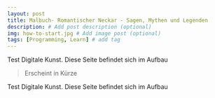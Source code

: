 ```yaml
---
layout: post
title: Malbuch- Romantischer Neckar - Sagen, Mythen und Legenden
description: # Add post description (optional)
img: how-to-start.jpg # Add image post (optional)
tags: [Programming, Learn] # add tag
---
```

Test Digitale Kunst. Diese Seite befindet sich im Aufbau 

>Erscheint in Kürze

Test Digitale Kunst. Diese Seite befindet sich im Aufbau 



